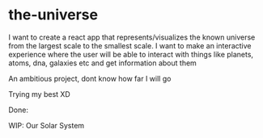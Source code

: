# the-universe

I want to create a  react app that represents/visualizes the known universe from the largest scale to the smallest scale.
I want to make an interactive experience where the user will be able to interact with things like planets, atoms, dna, galaxies etc
and get information about them

An ambitious project, dont know how far I will go

Trying my best XD

Done:


WIP:
Our Solar System

